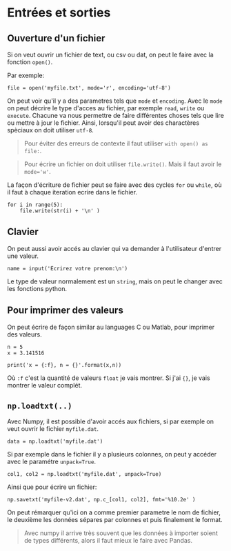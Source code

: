 # Entrées et sorties

## Ouverture d'un fichier

Si on veut ouvrir un fichier de text, ou csv ou dat, on peut le faire avec la fonction `open()`.

Par exemple:

```
file = open('myfile.txt', mode='r', encoding='utf-8')
```
On peut voir qu'il y a des parametres tels que `mode` et `encoding`. Avec le `mode` on peut décrire le type d'acces au fichier, par exemple `read`, `write` ou `execute`. Chacune va nous permettre de faire différentes choses tels que lire ou mettre à jour le fichier. Ainsi, lorsqu'il peut avoir des charactères spèciaux on doit utiliser `utf-8`.

> Pour éviter des erreurs de contexte il faut utiliser `with open() as file:`.

> Pour écrire un fichier on doit utiliser `file.write()`. Mais il faut avoir le `mode='w'`.

La façon d'écriture de fichier peut se faire avec des cycles `for` ou `while`, où il faut à chaque iteration ecrire dans le fichier.

```
for i in range(5):
    file.write(str(i) + '\n' )
```

## Clavier

On peut aussi avoir accés au clavier qui va demander à l'utilisateur d'entrer une valeur.

```
name = input('Écrirez votre prenom:\n')
```

Le type de valeur normalement est un `string`, mais on peut le changer avec les fonctions python.

## Pour imprimer des valeurs

On peut écrire de façon similar au languages C ou Matlab, pour imprimer des valeurs.

```
n = 5
x = 3.141516

print('x = {:f}, n = {}'.format(x,n))
```

Où `:f` c'est la quantité de valeurs `float` je vais montrer. Si j'ai `{}`, je vais montrer le valeur complét.

## `np.loadtxt(..)`

Avec Numpy, il est possible d'avoir accés aux fichiers, si par exemple on veut ouvrir le fichier `myfile.dat`.

```
data = np.loadtxt('myfile.dat')
```
Si par exemple dans le fichier il y a plusieurs colonnes, on peut y accéder avec le paramétre `unpack=True`.

```
col1, col2 = np.loadtxt('myfile.dat', unpack=True)
```

Ainsi que pour écrire un fichier:

```
np.savetxt('myfile-v2.dat', np.c_[col1, col2], fmt='%10.2e' )
```
On peut rémarquer qu'ici on a comme premier parametre le nom de fichier, le deuxième les données sépares par colonnes et puis finalement le format.

> Avec numpy il arrive très souvent que les données à importer soient de types différents, alors il faut mieux le faire avec Pandas.






